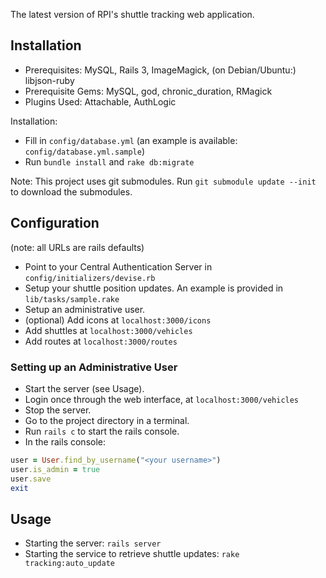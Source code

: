 The latest version of RPI's shuttle tracking web application.

## Installation

* Prerequisites: MySQL, Rails 3, ImageMagick, (on Debian/Ubuntu:) libjson-ruby
* Prerequisite Gems: MySQL, god, chronic_duration, RMagick
* Plugins Used: Attachable, AuthLogic

Installation:

* Fill in `config/database.yml` (an example is available: `config/database.yml.sample`)
* Run `bundle install` and `rake db:migrate`

Note: This project uses git submodules.  Run `git submodule update --init` to download the submodules.

## Configuration

(note: all URLs are rails defaults)

* Point to your Central Authentication Server in `config/initializers/devise.rb`
* Setup your shuttle position updates.  An example is provided in `lib/tasks/sample.rake`
* Setup an administrative user.
* (optional) Add icons at `localhost:3000/icons`
* Add shuttles at `localhost:3000/vehicles`
* Add routes at `localhost:3000/routes`

### Setting up an Administrative User

* Start the server (see Usage).
* Login once through the web interface, at `localhost:3000/vehicles`
* Stop the server.
* Go to the project directory in a terminal.
* Run `rails c` to start the rails console.
* In the rails console:

```ruby
user = User.find_by_username("<your username>")
user.is_admin = true
user.save
exit
```

## Usage

* Starting the server: `rails server`
* Starting the service to retrieve shuttle updates: `rake tracking:auto_update`
